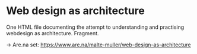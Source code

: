 # Web design as architecture
One HTML file documenting the attempt to understanding and practising webdesign as architecture. Fragment.

→ Are.na set: https://www.are.na/malte-muller/web-design-as-architecture